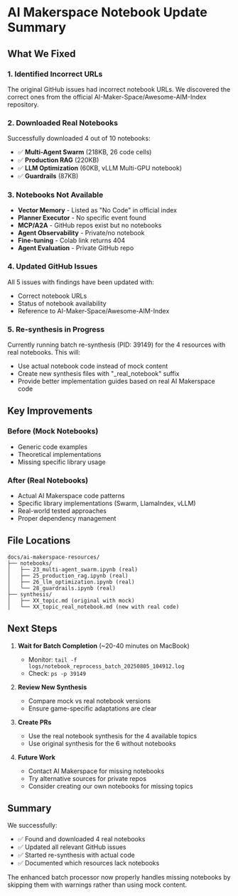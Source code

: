# AI Makerspace Notebook Update Summary

## What We Fixed

### 1. Identified Incorrect URLs
The original GitHub issues had incorrect notebook URLs. We discovered the correct ones from the official AI-Maker-Space/Awesome-AIM-Index repository.

### 2. Downloaded Real Notebooks
Successfully downloaded 4 out of 10 notebooks:
- ✅ **Multi-Agent Swarm** (218KB, 26 code cells)
- ✅ **Production RAG** (220KB)
- ✅ **LLM Optimization** (60KB, vLLM Multi-GPU notebook)
- ✅ **Guardrails** (87KB)

### 3. Notebooks Not Available
- **Vector Memory** - Listed as "No Code" in official index
- **Planner Executor** - No specific event found
- **MCP/A2A** - GitHub repos exist but no notebooks
- **Agent Observability** - Private/no notebook
- **Fine-tuning** - Colab link returns 404
- **Agent Evaluation** - Private GitHub repo

### 4. Updated GitHub Issues
All 5 issues with findings have been updated with:
- Correct notebook URLs
- Status of notebook availability
- Reference to AI-Maker-Space/Awesome-AIM-Index

### 5. Re-synthesis in Progress
Currently running batch re-synthesis (PID: 39149) for the 4 resources with real notebooks. This will:
- Use actual notebook code instead of mock content
- Create new synthesis files with "_real_notebook" suffix
- Provide better implementation guides based on real AI Makerspace code

## Key Improvements

### Before (Mock Notebooks)
- Generic code examples
- Theoretical implementations
- Missing specific library usage

### After (Real Notebooks)
- Actual AI Makerspace code patterns
- Specific library implementations (Swarm, LlamaIndex, vLLM)
- Real-world tested approaches
- Proper dependency management

## File Locations

```
docs/ai-makerspace-resources/
├── notebooks/
│   ├── 23_multi-agent_swarm.ipynb (real)
│   ├── 25_production_rag.ipynb (real)
│   ├── 26_llm_optimization.ipynb (real)
│   └── 28_guardrails.ipynb (real)
├── synthesis/
│   ├── XX_topic.md (original with mock)
│   └── XX_topic_real_notebook.md (new with real code)
```

## Next Steps

1. **Wait for Batch Completion** (~20-40 minutes on MacBook)
   - Monitor: `tail -f logs/notebook_reprocess_batch_20250805_104912.log`
   - Check: `ps -p 39149`

2. **Review New Synthesis**
   - Compare mock vs real notebook versions
   - Ensure game-specific adaptations are clear

3. **Create PRs**
   - Use the real notebook synthesis for the 4 available topics
   - Use original synthesis for the 6 without notebooks

4. **Future Work**
   - Contact AI Makerspace for missing notebooks
   - Try alternative sources for private repos
   - Consider creating our own notebooks for missing topics

## Summary

We successfully:
- ✅ Found and downloaded 4 real notebooks
- ✅ Updated all relevant GitHub issues
- ✅ Started re-synthesis with actual code
- ✅ Documented which resources lack notebooks

The enhanced batch processor now properly handles missing notebooks by skipping them with warnings rather than using mock content.